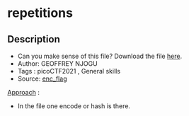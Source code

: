 # repetitions

## Description
- Can you make sense of this file?
Download the file [here](./enc_flag).
- Author: GEOFFREY NJOGU
- Tags  : picoCTF2021 , General skills
- Source: [enc_flag](./enc_flag)

<ins>Approach</ins> :
- In the file one encode or hash is there.
  ```ascii
  
  ```